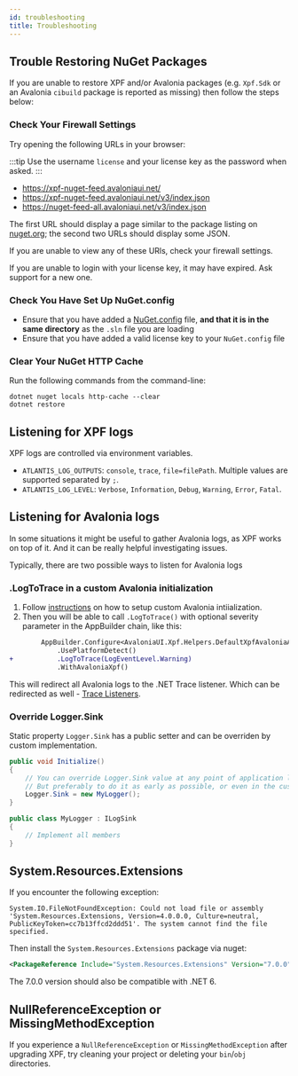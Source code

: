 ```yaml
---
id: troubleshooting
title: Troubleshooting
---
```


## Trouble Restoring NuGet Packages

If you are unable to restore XPF and/or Avalonia packages (e.g. `Xpf.Sdk` or an Avalonia `cibuild` package is reported as missing) then follow the steps below:

### Check Your Firewall Settings

Try opening the following URLs in your browser:

:::tip
Use the username `license` and your license key as the password when asked.
:::

- https://xpf-nuget-feed.avaloniaui.net/
- https://xpf-nuget-feed.avaloniaui.net/v3/index.json
- https://nuget-feed-all.avaloniaui.net/v3/index.json

The first URL should display a page similar to the package listing on [nuget.org](https://www.nuget.org/packages); the second two URLs should display some JSON.

If you are unable to view any of these URls, check your firewall settings.

If you are unable to login with your license key, it may have expired. Ask support for a new one.

### Check You Have Set Up NuGet.config

- Ensure that you have added a [NuGet.config](./getting-started#step-2-add-a-nugetconfig) file, **and that it is in the same directory** as the `.sln` file you are loading
- Ensure that you have added a valid license key to your `NuGet.config` file

### Clear Your NuGet HTTP Cache

Run the following commands from the command-line:

```
dotnet nuget locals http-cache --clear
dotnet restore
```

## Listening for XPF logs

XPF logs are controlled via environment variables.
* `ATLANTIS_LOG_OUTPUTS`: `console`, `trace`, `file=filePath`. Multiple values are supported separated by `;`.
* `ATLANTIS_LOG_LEVEL`: `Verbose`, `Information`, `Debug`, `Warning`, `Error`, `Fatal`.

## Listening for Avalonia logs

In some situations it might be useful to gather Avalonia logs, as XPF works on top of it. And it can be really helpful investigating issues.

Typically, there are two possible ways to listen for Avalonia logs

### .LogToTrace in a custom Avalonia initialization

1. Follow [instructions](./customizing-init) on how to setup custom Avalonia intiialization.
2. Then you will be able to call `.LogToTrace()` with optional severity parameter in the AppBuilder chain, like this:
```diff
        AppBuilder.Configure<AvaloniaUI.Xpf.Helpers.DefaultXpfAvaloniaApplication>()
            .UsePlatformDetect()
+           .LogToTrace(LogEventLevel.Warning)
            .WithAvaloniaXpf()
```

This will redirect all Avalonia logs to the .NET Trace listener. Which can be redirected as well - [Trace Listeners](https://learn.microsoft.com/en-us/dotnet/framework/debug-trace-profile/trace-listeners).

### Override Logger.Sink

Static property `Logger.Sink` has a public setter and can be overriden by custom implementation.
```csharp
public void Initialize()
{
    // You can override Logger.Sink value at any point of application lifetime,
    // But preferably to do it as early as possible, or even in the custom Avalonia initialization.
    Logger.Sink = new MyLogger();
}

public class MyLogger : ILogSink
{
    // Implement all members
}
```

## System.Resources.Extensions

If you encounter the following exception:

```
System.IO.FileNotFoundException: Could not load file or assembly 'System.Resources.Extensions, Version=4.0.0.0, Culture=neutral, PublicKeyToken=cc7b13ffcd2ddd51'. The system cannot find the file specified.
```

Then install the `System.Resources.Extensions` package via nuget:

```xml
<PackageReference Include="System.Resources.Extensions" Version="7.0.0" />
```

The 7.0.0 version should also be compatible with .NET 6.

## NullReferenceException or MissingMethodException

If you experience a `NullReferenceException` or `MissingMethodException` after upgrading XPF, try cleaning your project or deleting your `bin`/`obj` directories.
